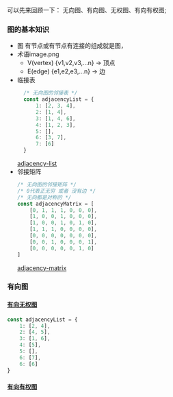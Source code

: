 可以先来回顾一下： 无向图、有向图、无权图、有向有权图;

### 图的基本知识

- 图
  有节点或有节点有连接的组成就是图，
- 术语image.png
  - V(vertex) {v1,v2,v3,...n} -> 顶点
  - E(edge)   {e1,e2,e3,...n}   -> 边
- 临接表
  ```js
    /* 无向图的邻接表 */
    const adjacencyList = {
        1: [2, 3, 4],
        2: [1, 4],
        3: [1, 4, 6],
        4: [1, 2, 3],
        5: [],
        6: [3, 7],
        7: [6]
    }
  ```
    [adjacency-list](./imgs/adjacency-list.png)
- 邻接矩阵
    ```js
    /* 无向图的邻接矩阵 */
    /* 0代表正无穷 或者 没有边 */ 
    /* 无向都是对称的 */
    const adjacencyMatrix = [
        [0, 1, 1, 1, 0, 0, 0],
        [1, 0, 0, 1, 0, 0, 0],
        [1, 0, 0, 1, 0, 1, 0],
        [1, 1, 1, 0, 0, 0, 0],
        [0, 0, 0, 0, 0, 0, 0],
        [0, 0, 1, 0, 0, 0, 1],
        [0, 0, 0, 0, 0, 1, 0]
    ]
    ```
    [adjacency-matrix](./imgs/adjacency-matrix.png)





### 有向图

#### [有向无权图](imgs/DirectedUnweighted.png)

```js
const adjacencyList = {
    1: [2, 4],
    2: [4, 5],
    3: [1, 6],
    4: [5],
    5: [],
    6: [7],
    6: [6]
}
```

#### [有向有权图](imgs/DirectedWeighted.png)

